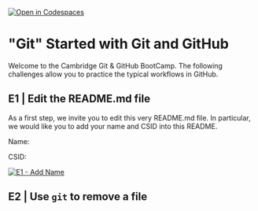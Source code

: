 [![Open in Codespaces](https://classroom.github.com/assets/launch-codespace-2972f46106e565e64193e422d61a12cf1da4916b45550586e14ef0a7c637dd04.svg)](https://classroom.github.com/open-in-codespaces?assignment_repo_id=20849868)
# "Git" Started with Git and GitHub

Welcome to the Cambridge Git & GitHub BootCamp. The following challenges allow
you to practice the typical workflows in GitHub.

## E1 | Edit the README.md file

As a first step, we invite you to edit this very README.md file. In particular,
we would like you to add your name and CSID into this README.

Name:

CSID:

[![E1 - Add Name](https://github.com/cambridge-bootcamp/git-started/actions/workflows/e1-add-name.yml/badge.svg)](https://github.com/cambridge-bootcamp/git-started/actions/workflows/e1-add-name.yml)

## E2 | Use `git` to remove a file
